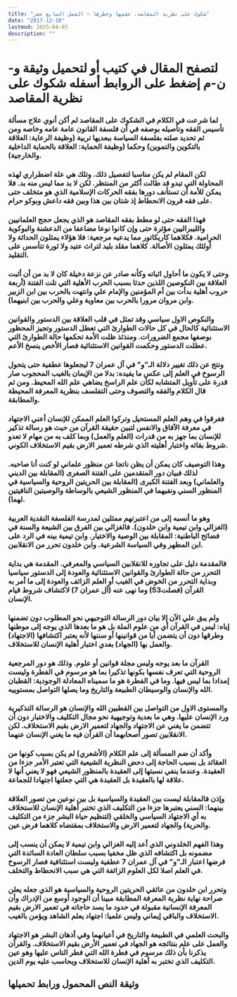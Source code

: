 ```yaml
---
title: "شكوك على نظرية المقاصد، عقمها وخطرها – الفصل السابع عشر"
date: "2017-12-10"
lastmod: 2025-04-05
description: ""
---
```

# **لتصفح المقال في كتيب أو لتحميل وثيقة و-ن-م إضغط على الروابط أسفله** **شكوك على نظرية المقاصد**

### لما شرعت في الكلام في الشكوك على المقاصد لم أكن أنوي علاج مسألة تأسيس الفقه وتأصيله بوصفه في آن فلسفة القانون عامة عامه وخاصه ومن ثم تحديد صلته بفلسفة السياسة ببعديها تربية (وظيفة الرعاية: العلاقة بالتكوين والتموين) وحكما (وظيفة الحماية: العلاقة بالحماية الداخلية والخارجية).

### لكن المقام لم يكن مناسبا لتفصيل ذلك. وتلك هي علة اضطراري لهذه المحاولة التي تبدو قد طالت أكثر من المنتظر. لكن لا بد مما ليس منه بد. فلا يمكن للأمة أن تستأنف دورها بفقه الحركات الإسلامية الذي هو متخلف حتى على فقه قرون الانحطاط إذ شتان بين هذا وبين فقه داعش وبوكو حرام.

### فهذا الفقه حتى لو مطط بفقه المقاصد هو الذي يجعل حجج العلمانيين والليبراليين مؤثرة حتى وإن كانوا نوعا مضاعفا من الدعشنة والبوكوية الحرامية. فكلاهما كاريكاتور مما يدعيه مرجعية: فلا هؤلاء يمثلون الحداثة ولا أولئك يمثلون الأصالة. كلاهما مقلد بليد لتراث عتيد ولا ثورة تتأسس على التقليد.

### وحتى لا يكون ما أحاول اثباته وكأنه صادر عن نزعة دخيلة كان لا بد من أن أثبت العلاقة بين النكوصين اللذين حدثا بسبب الحرب الأهلية التي تلت الفتنة (أربعة حروب أهلية بدأت بين أم المؤمنين والإمام علي وانتهت بالحرب بين ابن الزبير وابن مروان مرورا بالحرب بين معاوية وعلي والحرب بين ابنيهما).

### والنكوص الاول سياسي وقد تمثل في قلب العلاقة بين الدستور والقوانين الاستثنائية كالحال في كل حالات الطوارئ التي تعطل الدستور وتجيز المحظور بوصفها مجمع الضرورات. ومنذئذ ظلت الأمة تحكمها حالة الطوارئ التي عطلت الدستور وحكمت القوانين الاستثنائية فصار الأخص ينسخ الأعم.

### ونتج عن ذلك تغيير دلالة الـ”و” في آل عمران 7 ليجعلوها عطفية حتى يتحول الرسوخ في العلم إلى عكس ما يفيده: بدلا من الإيمان بالغيب المحجوب صار قدرة على تأويل المتشابه لكأن علم الراسخ يضاهي علم الله المحيط. ومن ثم قال الكلام والفقه والتصوف وحتى التفلسف بنظرية المعرفة المحيطة والمطابقة.

### فغرقوا في وهم العلم المستحيل وتركوا العلم الممكن للإنسان أعني الاجتهاد في معرفة الآفاق والانفس لتبين حقيقة القرآن من حيث هو رسالة تذكير للإنسان بما جهز به من قدرات (العلم والعمل) وبما كلف به من مهام لا تعدو شروط بقائه واختبار أهليته الذي شرطه تعمير الارض بقيم الاستخلاف الكوني.

### وهذا التوصيف كان يمكن أن يظن ناتجا عن منظور علماني لو كنت أنا صاحبه. لذلك فبيان دور المتقدمين على الفتنة الصغرى (المقابلة بين الديني والعلماني) وبعد الفتنة الكبرى (المقابلة بين الحريتين الروحية والسياسية في المنظور السني ونفيهما في المنظور الشيعي بالوساطة والوصيتين النافيتين لهما).

### وهو ما أنسبه إلى من اعتبرتهم ممثلين لمدرسة الفلسفة النقدية العربية (الغزالي وابن تيمية وابن خلدون). فالغزالي بين الفرق بين الشيعة والسنة في فضائح الباطنية: المقابلة بين الوصية والاختيار. وابن تيمية بينه في الرد على ابن المطهر وفي السياسة الشرعية. وابن خلدون تحرر من الانقلابين.

### فالمقدمة دليل على تجاوزه للانقلابين السياسي والمعرفي. المقدمة هي بداية التحرر من حالة الطوارئ والقوانين الاستثنائية والعودة إلى الدستور سياسيا وبداية التحرر من الخوض في الغيب أو العلم الزائف والعودة إلى ما أمر به القرآن (فصلت53) وما نهى عنه (آل عمران 7) لاكتشاف شروط قيام الإنسان.

### ولم يبق علي الآن إلا بيان دور الرسالة التوجيهي نحو المطلوب دون تضمنها إياه: ليس في القرآن أي من علوم الملة بل هو ما بعدها الذي يوجه إلى موطنها وطرقها دون أن يتضمن أيا من قوانينها أو سننها لأنه يعتبر اكتشافها (الاجتهاد) والعمل بها (الجهاد) بعدي اختبار أهلية الإنسان للاستخلاف.

### القرآن ما بعد يوجه وليس مجلة قوانين أو علوم. وذلك هو دور المرجعية الروحية التي تعرف نفسها بكونها تذكيرا بما هو مرسوم في الفطرة وليست إمدادا بما ليس فيها. وما في الفطرة هو ما سميناه المعادلة الوجودية: القطبان الله والإنسان والوسيطان الطبيعة والتاريخ وما يصلها التواصل بمستوييه.

### والمستوى الاول من التواصل بين القطبين الله والإنسان هو الرسالة التذكيرية ورد الإنسان عليها. وهي ما بعدية وتوجيهية نحو مجال التكليف والاختبار دون أن تتضمن ما يغني عن الاجتهاد والجهاد لتعمير الارض بقيم الاستخلاف. لكن الانقلابين تصور أصحابهما أن القرآن فيه ما يغني الإنسان عنهما.

### وأكد أن ضم المسألة إلى علم الكلام (الأشعري) لم يكن بسبب كونها من العقائد بل بسبب الحاجة إلى دحض النظرية الشيعية التي تعتبر الأمر جزءا من العقيدة. وعندما ينفي نسبتها إلى العقيدة بالمنظور الشيعي فهو لا يعني أنها لا علاقة لها بالعقيدة بل العقيدة هي التي جعلتها اجتهادا للجماعة.

### وإذن فالمقابلة ليست بين العقيدة والسياسية بل بين نوعين من تصور العلاقة بينهما: السني يعتبرها جزءا من التكليف الذي تختبر أهلية الإنسان للاستخلاف به أي الاجتهاد السياسي والخلقي (لتنظيم حياة البشر جزء من التكليف والحرية) والجهاد لتعمير الارض والاستخلاف بمقتضاه كلاهما فرض عين.

### وهذا الفهم الخلدوني الذي أعد إليه الغزالي وابن تيمية لا يمكن أن ينسب إلى مضمونه بل اكتشافه الذي ظل مخفيا بسبب سلطان العادة السائدة التي فرضها اعتبار الـ”و” في آل عمران 7 عطفية وليست استئنافية فصار الرسوخ في العلم اصلا لكل العلوم الزائفة التي هي سبب الانحطاط والتخلف.

### وتحرر ابن خلدون من عائقي الحريتين الروحية والسياسية هو الذي جعله يعلن صراحة نهاية نظرية المعرفة المطابقة مبينا أن الوجود أوسع من الإدراك وأن المعرفة الإنسانية مقبولة في حدود ما يسد حاجاته في تعمير الارض بقيم الاستخلاف والباقي إيماني وليس علميا: اجتهاد يعلم الشاهد ويؤمن بالغيب.

### والبحث العلمي في الطبيعة والتاريخ في أعيانهما وفي أذهان البشر هو الاجتهاد والعمل على علم بنتائجه هو الجهاد في تعمير الأرض بقيم الاستخلاف. والقرآن يذكرنا بأن ذلك مرسوم في فطرة الله التي فطر الناس عليها وهو عين التكليف الذي تختبر به أهلية الإنسان للاستخلاف ويحاسب عليه يوم الدين.

## وثيقة النص المحمول ورابط تحميلها

###
